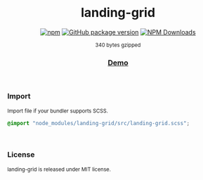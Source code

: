 <div align="center">

<br>

<h1>landing-grid</h1>

[![npm](https://img.shields.io/npm/v/landing-grid.svg?colorB=brightgreen)](https://www.npmjs.com/package/landing-grid)
[![GitHub package version](https://img.shields.io/github/package-json/v/ux-ui-pro/landing-grid.svg)](https://github.com/ux-ui-pro/landing-grid)
[![NPM Downloads](https://img.shields.io/npm/dm/landing-grid.svg?style=flat)](https://www.npmjs.org/package/landing-grid)

<sup>340 bytes gzipped</sup>
<h3><a href="https://ux-ui-pro.github.io/landing-grid/dist/">Demo</a></h3>

</div>
<br>

### Import
<sup>Import file if your bundler supports SCSS.</sup>
```SCSS
@import "node_modules/landing-grid/src/landing-grid.scss";
```

<br>

### License
<sup>landing-grid is released under MIT license.</sup>